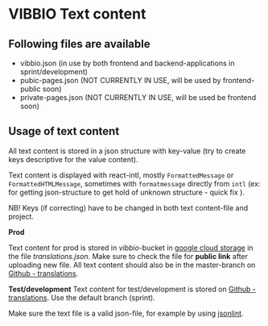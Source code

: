 # VIBBIO Text content

## Following files are available
 - vibbio.json (in use by both frontend and backend-applications in sprint/development)
 - pubic-pages.json (NOT CURRENTLY IN USE, will be used by frontend-public soon)
 - private-pages.json (NOT CURRENTLY IN USE, will be used be frontend soon)

## Usage of text content

All text content is stored in a json structure with key-value (try to create keys descriptive for the value content).

Text content is displayed with react-intl, mostly `FormattedMessage` or `FormattedHTMLMessage`, sometimes with `formatmessage` directly from `intl` (ex: for getting json-structure to get hold of unknown structure -  quick fix ).

NB! Keys (if correcting) have to be changed in both text content-file and project.

**Prod**

Text content for prod is stored in *vibbio*-bucket in [google cloud storage](https://console.cloud.google.com/storage/browser/vibbio?project=vibbioexpress) in the file *translations.json*.
Make sure to check the file for **public link** after uploading new file. All text content should also be in the master-branch on [Github - translations](https://github.com/vibbio/translations).  
 
**Test/development**
Text content for test/development is stored on [Github - translations](https://raw.githubusercontent.com/vibbio/translations/).
Use the default branch (sprint). 

Make sure the text file is a valid json-file, for example by using [jsonlint](https://jsonlint.com/).

